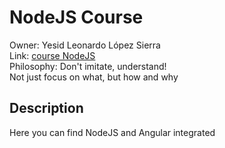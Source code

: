 # NodeJS Course  
Owner: Yesid Leonardo López Sierra  
Link: [course NodeJS](https://www.udemy.com/understand-nodejs/)  
Philosophy: Don't imitate, understand!  
Not just focus on what, but how and why
## Description  
Here you can find NodeJS and Angular integrated